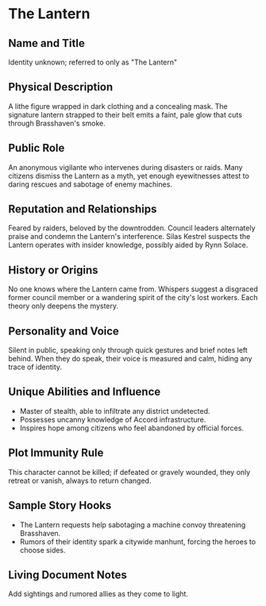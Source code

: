 # The Lantern

## Name and Title
Identity unknown; referred to only as "The Lantern"

## Physical Description
A lithe figure wrapped in dark clothing and a concealing mask. The signature lantern strapped to their belt emits a faint, pale glow that cuts through Brasshaven's smoke.

## Public Role
An anonymous vigilante who intervenes during disasters or raids. Many citizens dismiss the Lantern as a myth, yet enough eyewitnesses attest to daring rescues and sabotage of enemy machines.

## Reputation and Relationships
Feared by raiders, beloved by the downtrodden. Council leaders alternately praise and condemn the Lantern's interference. Silas Kestrel suspects the Lantern operates with insider knowledge, possibly aided by Rynn Solace.

## History or Origins
No one knows where the Lantern came from. Whispers suggest a disgraced former council member or a wandering spirit of the city's lost workers. Each theory only deepens the mystery.

## Personality and Voice
Silent in public, speaking only through quick gestures and brief notes left behind. When they do speak, their voice is measured and calm, hiding any trace of identity.

## Unique Abilities and Influence
- Master of stealth, able to infiltrate any district undetected.
- Possesses uncanny knowledge of Accord infrastructure.
- Inspires hope among citizens who feel abandoned by official forces.

## Plot Immunity Rule
This character cannot be killed; if defeated or gravely wounded, they only retreat or vanish, always to return changed.

## Sample Story Hooks
- The Lantern requests help sabotaging a machine convoy threatening Brasshaven.
- Rumors of their identity spark a citywide manhunt, forcing the heroes to choose sides.

## Living Document Notes
Add sightings and rumored allies as they come to light.
